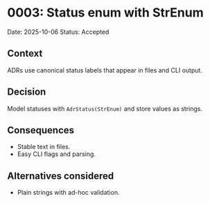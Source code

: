 
# 0003: Status enum with StrEnum

Date: 2025-10-06
Status: Accepted

## Context

ADRs use canonical status labels that appear in files and CLI output.

## Decision

Model statuses with `AdrStatus(StrEnum)` and store values as strings.

## Consequences

* Stable text in files.
* Easy CLI flags and parsing.

## Alternatives considered

* Plain strings with ad-hoc validation.
